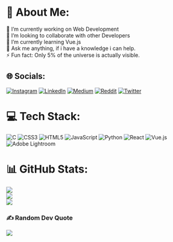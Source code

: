 # 💫 About Me:
🔭 I’m currently working on Web Development<br>👯 I’m looking to collaborate with other Developers<br>🌱 I’m currently learning Vue.js<br>💬 Ask me anything, if i have a knowledge i can help.<br>⚡ Fun fact: Only 5% of the universe is actually visible.


## 🌐 Socials:
[![Instagram](https://img.shields.io/badge/Instagram-%23E4405F.svg?logo=Instagram&logoColor=white)](https://instagram.com/chari.js) [![LinkedIn](https://img.shields.io/badge/LinkedIn-%230077B5.svg?logo=linkedin&logoColor=white)](https://www.linkedin.com/in/berkcagrilacin/) [![Medium](https://img.shields.io/badge/Medium-12100E?logo=medium&logoColor=white)](https://medium.com/@cagrilacin303) [![Reddit](https://img.shields.io/badge/Reddit-%23FF4500.svg?logo=Reddit&logoColor=white)](https://reddit.com/user/blaqlikeqloud) [![Twitter](https://img.shields.io/badge/Twitter-%231DA1F2.svg?logo=Twitter&logoColor=white)](https://twitter.com/chari303) 

# 💻 Tech Stack:
![C](https://img.shields.io/badge/c-%2300599C.svg?style=for-the-badge&logo=c&logoColor=white) ![CSS3](https://img.shields.io/badge/css3-%231572B6.svg?style=for-the-badge&logo=css3&logoColor=white) ![HTML5](https://img.shields.io/badge/html5-%23E34F26.svg?style=for-the-badge&logo=html5&logoColor=white) ![JavaScript](https://img.shields.io/badge/javascript-%23323330.svg?style=for-the-badge&logo=javascript&logoColor=%23F7DF1E) ![Python](https://img.shields.io/badge/python-3670A0?style=for-the-badge&logo=python&logoColor=ffdd54) ![React](https://img.shields.io/badge/react-%2320232a.svg?style=for-the-badge&logo=react&logoColor=%2361DAFB) ![Vue.js](https://img.shields.io/badge/vuejs-%2335495e.svg?style=for-the-badge&logo=vuedotjs&logoColor=%234FC08D) ![Adobe Lightroom](https://img.shields.io/badge/Adobe%20Lightroom-31A8FF.svg?style=for-the-badge&logo=Adobe%20Lightroom&logoColor=white)
# 📊 GitHub Stats:
![](https://github-readme-stats.vercel.app/api?username=chari00001&theme=vue-dark&hide_border=true&include_all_commits=true&count_private=false)<br/>
![](https://github-readme-streak-stats.herokuapp.com/?user=chari00001&theme=vue-dark&hide_border=true)<br/>
![](https://github-readme-stats.vercel.app/api/top-langs/?username=chari00001&theme=vue-dark&hide_border=true&include_all_commits=true&count_private=false&layout=compact)

### ✍️ Random Dev Quote
![](https://quotes-github-readme.vercel.app/api?type=horizontal&theme=radical)

